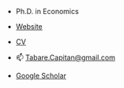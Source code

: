 - Ph.D. in Economics

- [Website](https://www.tabarecapitan.com/)

- [CV](https://www.tabarecapitan.com/assets/cv/tabareCapitan_CV.pdf)

- 📫 Tabare.Capitan@gmail.com

- [Google Scholar](https://scholar.google.com/citations?user=uqivDeoAAAAJ&hl=en)



